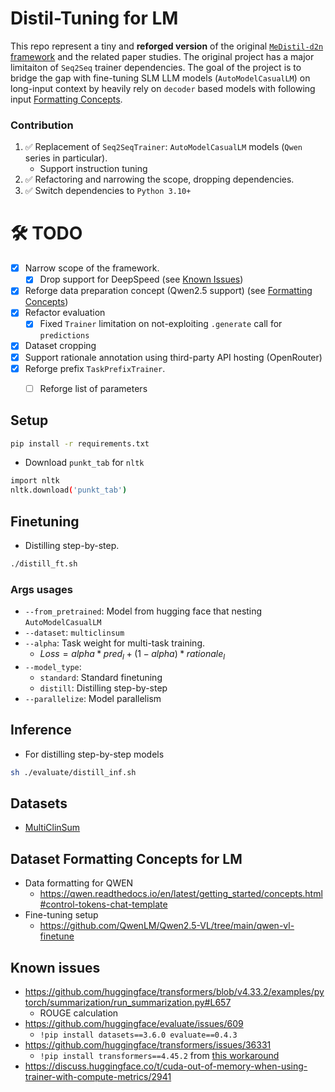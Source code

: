 # Distil-Tuning for LM

This repo represent a tiny and **reforged version** of the original [`MeDistil-d2n` framework](https://github.com/Xiaoxiao-Liu/distill-d2n) and the related paper studies.
The original project has a major limitaiton of `Seq2Seq` trainer dependencies.
The goal of the project is to bridge the gap with fine-tuning SLM LLM models (`AutoModelCasualLM`) on long-input context by heavily rely on `decoder` based models with following input [Formatting Concepts](#dataset-formatting-concepts-for-lm).

### Contribution
1. ✅ Replacement of `Seq2SeqTrainer`: `AutoModelCasualLM` models (`Qwen` series in particular).
   * Support instruction tuning
2. ✅ Refactoring and narrowing the scope, dropping dependencies.
3. ✅ Switch dependencies to `Python 3.10+`

# 🛠️ TODO
- [x] Narrow scope of the framework.
  - [x] Drop support for DeepSpeed (see [Known Issues](#known-issues))
- [x] Reforge data preparation concept (Qwen2.5 support) (see [Formatting Concepts](#dataset-formatting-concepts-for-lm))
- [x] Refactor evaluation
  - [x] Fixed `Trainer` limitation on not-exploiting `.generate` call for `predictions`
- [x] Dataset cropping
- [x] Support rationale annotation using third-party API hosting (OpenRouter)
- [x] Reforge prefix `TaskPrefixTrainer`.
  - [ ] Reforge list of parameters


## Setup

```bash
pip install -r requirements.txt
```

- Download `punkt_tab` for `nltk`
```bash
import nltk
nltk.download('punkt_tab')
```

## Finetuning

- Distilling step-by-step. 
```bash
./distill_ft.sh
```

### Args usages
- `--from_pretrained`: Model from hugging face that nesting `AutoModelCasualLM`
- `--dataset`: `multiclinsum`
- `--alpha`: Task weight for multi-task training.
  - $Loss = alpha * pred_l + (1 - alpha) * rationale_l$
- `--model_type`:
  - `standard`: Standard finetuning
  - `distill`: Distilling step-by-step
- `--parallelize`: Model parallelism

## Inference

- For distilling step-by-step models
```bash
sh ./evaluate/distill_inf.sh
```

## Datasets
* [MultiClinSum](https://zenodo.org/records/15463353)

## Dataset Formatting Concepts for LM

* Data formatting for QWEN
  * https://qwen.readthedocs.io/en/latest/getting_started/concepts.html#control-tokens-chat-template
* Fine-tuning setup
  * https://github.com/QwenLM/Qwen2.5-VL/tree/main/qwen-vl-finetune

## Known issues

* https://github.com/huggingface/transformers/blob/v4.33.2/examples/pytorch/summarization/run_summarization.py#L657
  * ROUGE calculation  
* https://github.com/huggingface/evaluate/issues/609
  * `!pip install datasets==3.6.0 evaluate==0.4.3`
* https://github.com/huggingface/transformers/issues/36331
  * `!pip install transformers==4.45.2` from [this workaround](https://discuss.huggingface.co/t/typeerror-sentencetransformertrainer-compute-loss-got-an-unexpected-keyword-argument-num-items-in-batch/114298/4)
* https://discuss.huggingface.co/t/cuda-out-of-memory-when-using-trainer-with-compute-metrics/2941
